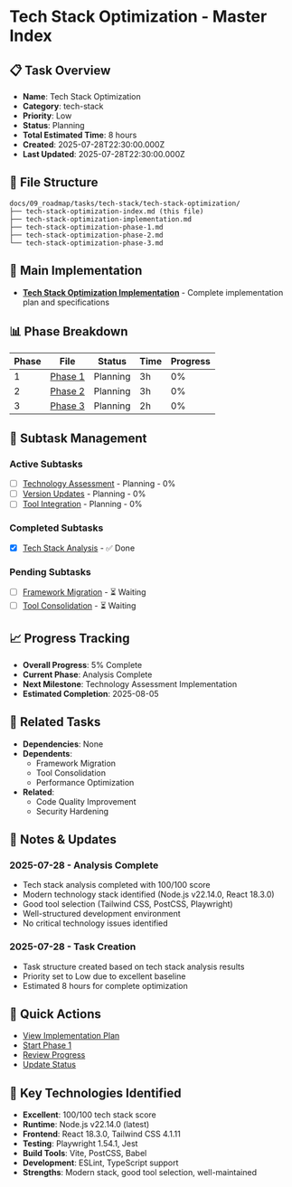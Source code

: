# Tech Stack Optimization - Master Index

## 📋 Task Overview
- **Name**: Tech Stack Optimization
- **Category**: tech-stack
- **Priority**: Low
- **Status**: Planning
- **Total Estimated Time**: 8 hours
- **Created**: 2025-07-28T22:30:00.000Z
- **Last Updated**: 2025-07-28T22:30:00.000Z

## 📁 File Structure
```
docs/09_roadmap/tasks/tech-stack/tech-stack-optimization/
├── tech-stack-optimization-index.md (this file)
├── tech-stack-optimization-implementation.md
├── tech-stack-optimization-phase-1.md
├── tech-stack-optimization-phase-2.md
└── tech-stack-optimization-phase-3.md
```

## 🎯 Main Implementation
- **[Tech Stack Optimization Implementation](./tech-stack-optimization-implementation.md)** - Complete implementation plan and specifications

## 📊 Phase Breakdown
| Phase | File | Status | Time | Progress |
|-------|------|--------|------|----------|
| 1 | [Phase 1](./tech-stack-optimization-phase-1.md) | Planning | 3h | 0% |
| 2 | [Phase 2](./tech-stack-optimization-phase-2.md) | Planning | 3h | 0% |
| 3 | [Phase 3](./tech-stack-optimization-phase-3.md) | Planning | 2h | 0% |

## 🔄 Subtask Management
### Active Subtasks
- [ ] [Technology Assessment](./tech-stack-optimization-phase-1.md) - Planning - 0%
- [ ] [Version Updates](./tech-stack-optimization-phase-2.md) - Planning - 0%
- [ ] [Tool Integration](./tech-stack-optimization-phase-3.md) - Planning - 0%

### Completed Subtasks
- [x] [Tech Stack Analysis](./tech-stack-optimization-implementation.md) - ✅ Done

### Pending Subtasks
- [ ] [Framework Migration](./framework-migration.md) - ⏳ Waiting
- [ ] [Tool Consolidation](./tool-consolidation.md) - ⏳ Waiting

## 📈 Progress Tracking
- **Overall Progress**: 5% Complete
- **Current Phase**: Analysis Complete
- **Next Milestone**: Technology Assessment Implementation
- **Estimated Completion**: 2025-08-05

## 🔗 Related Tasks
- **Dependencies**: None
- **Dependents**: 
  - Framework Migration
  - Tool Consolidation
  - Performance Optimization
- **Related**: 
  - Code Quality Improvement
  - Security Hardening

## 📝 Notes & Updates
### 2025-07-28 - Analysis Complete
- Tech stack analysis completed with 100/100 score
- Modern technology stack identified (Node.js v22.14.0, React 18.3.0)
- Good tool selection (Tailwind CSS, PostCSS, Playwright)
- Well-structured development environment
- No critical technology issues identified

### 2025-07-28 - Task Creation
- Task structure created based on tech stack analysis results
- Priority set to Low due to excellent baseline
- Estimated 8 hours for complete optimization

## 🚀 Quick Actions
- [View Implementation Plan](./tech-stack-optimization-implementation.md)
- [Start Phase 1](./tech-stack-optimization-phase-1.md)
- [Review Progress](#progress-tracking)
- [Update Status](#notes--updates)

## 🎯 Key Technologies Identified
- **Excellent**: 100/100 tech stack score
- **Runtime**: Node.js v22.14.0 (latest)
- **Frontend**: React 18.3.0, Tailwind CSS 4.1.11
- **Testing**: Playwright 1.54.1, Jest
- **Build Tools**: Vite, PostCSS, Babel
- **Development**: ESLint, TypeScript support
- **Strengths**: Modern stack, good tool selection, well-maintained 
